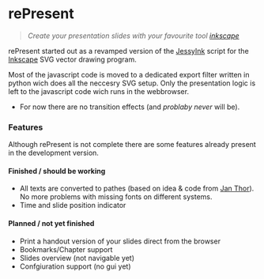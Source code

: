 # rePresent

>*Create your presentation slides with your favourite tool [inkscape](http://www.inkscape.org)*

rePresent started out as a revamped version of the [JessyInk](http://code.google.com/p/jessyink/) script for the [Inkscape](http://www.inkscape.org) SVG vector drawing program.

Most of the javascript code is moved to a dedicated export filter written in python wich does all the neccesry SVG setup. Only the presentation logic is left to the javascript code wich runs in the webbrowser.

* For now there are no transition effects (and _problaby never_ will be).

### Features
Although rePresent is not complete there are some features already present in the development version.

#### Finished / should be working
* All texts are converted to pathes (based on idea & code from [Jan Thor](http://www.janthor.com/sketches/index.php?/archives/6-Fonts,-Texts,-Paths-and-Uses.html)). No more problems with missing fonts on different systems.
* Time and slide position indicator

#### Planned / not yet finished
* Print a handout version of your slides direct from the browser
* Bookmarks/Chapter support
* Slides overview (not navigable yet)
* Confgiuration support (no gui yet)